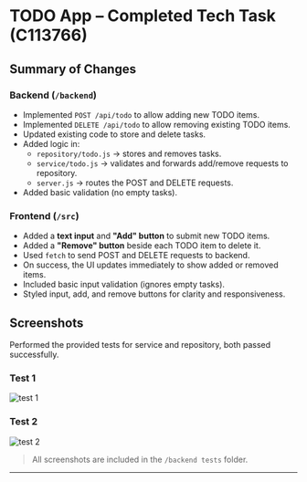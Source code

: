 # TODO App – Completed Tech Task (C113766)

## Summary of Changes

### Backend (`/backend`)
- Implemented `POST /api/todo` to allow adding new TODO items.
- Implemented `DELETE /api/todo` to allow removing existing TODO items.
- Updated existing code to store and delete tasks.
- Added logic in:
  - `repository/todo.js` → stores and removes tasks.
  - `service/todo.js` → validates and forwards add/remove requests to repository.
  - `server.js` → routes the POST and DELETE requests.
- Added basic validation (no empty tasks).

### Frontend (`/src`)
- Added a **text input** and **"Add" button** to submit new TODO items.
- Added a **"Remove" button** beside each TODO item to delete it.
- Used `fetch` to send POST and DELETE requests to backend.
- On success, the UI updates immediately to show added or removed items.
- Included basic input validation (ignores empty tasks).
- Styled input, add, and remove buttons for clarity and responsiveness.

## Screenshots

Performed the provided tests for service and repository, both passed successfully.

### Test 1
![test 1](https://github.com/user-attachments/assets/5aa178d5-106e-40fc-b67e-8925ea05dae7)

### Test 2
![test 2](https://github.com/user-attachments/assets/924d6d72-d0eb-4035-9133-848a3c6ae84d)


> All screenshots are included in the `/backend tests` folder.

---
